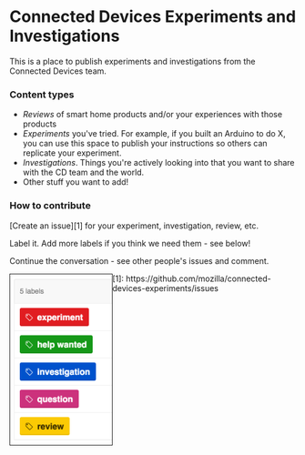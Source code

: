 # Connected Devices Experiments and Investigations
This is a place to publish experiments and investigations from the Connected Devices team.

### Content types
* *Reviews* of smart home products and/or your experiences with those products
* *Experiments* you've tried. For example, if you built an Arduino to do X, you can use this space to publish your instructions so others can replicate your experiment.
* *Investigations*. Things you're actively looking into that you want to share with the CD team and the world.
* Other stuff you want to add!

### How to contribute
[Create an issue][1] for your experiment, investigation, review, etc.

Label it. Add more labels if you think we need them - see below!

Continue the conversation - see other people's issues and comment.

<img src="repo_images/repo_labels.png" align="left" height="300" border="1" alt="labels used for repo">  
[1]: https://github.com/mozilla/connected-devices-experiments/issues
